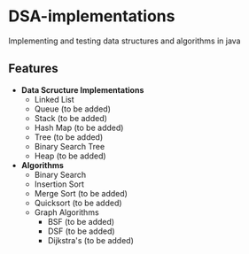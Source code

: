 # DSA-implementations
Implementing and testing data structures and algorithms in java

## Features
- **Data Scructure Implementations**
  - Linked List
  - Queue (to be added)
  - Stack (to be added)
  - Hash Map (to be added)
  - Tree (to be added)
  - Binary Search Tree
  - Heap (to be added)
- **Algorithms**
  - Binary Search
  - Insertion Sort
  - Merge Sort (to be added)
  - Quicksort (to be added)
  - Graph Algorithms
      - BSF (to be added)
      - DSF (to be added)
      - Dijkstra's (to be added)
